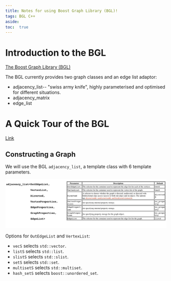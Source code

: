 ```yaml
---
title: Notes for using Boost Graph Library (BGL)!
tags: BGL C++
aside:
toc:  true
---
```


# Introduction to the BGL

[The Boost Graph Library (BGL)][32567fb2]

  [32567fb2]: https://www.boost.org/doc/libs/1_69_0/libs/graph/doc/index.html "BGL"

  The BGL currently provides two graph classes and an edge list adaptor:
  - adjacency_list-- "swiss army knife", highly parameterised and optimised for  different situations.
  - adjacency_matrix
  - edge_list

# A Quick Tour of the BGL
[Link](https://www.boost.org/doc/libs/1_69_0/libs/graph/doc/quick_tour.html)

## Constructing a Graph

We will use the BGL ```adjacency_list```, a template class with 6 template parameters.

![adjacency_list](/assets/adjacency_list.jpg)

Options for ```OutEdgeList``` and ```VertexList```:

- ```vecS``` selects ```std::vector```.
- ```listS``` selects ```std::list```.
- ```slistS``` selects ```std::slist```.
- ```setS``` selects ```std::set```.
- ```multisetS``` selects ```std::multiset```.
- ```hash_setS``` selects ```boost::unordered_set```.
